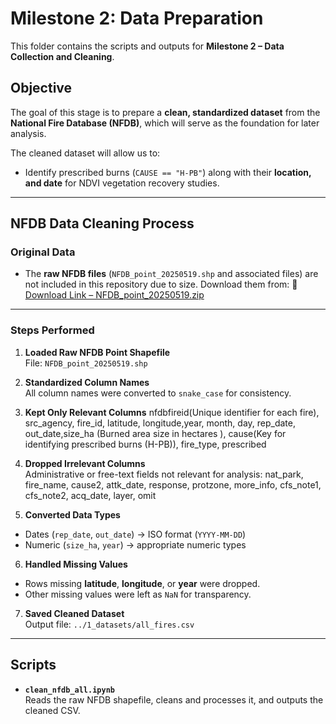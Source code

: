 # Milestone 2: Data Preparation

This folder contains the scripts and outputs for
**Milestone 2 – Data Collection and Cleaning**.

## Objective

The goal of this stage is to prepare a **clean, standardized dataset**
from the **National Fire Database (NFDB)**, which will serve as the
foundation for later analysis.

The cleaned dataset will allow us to:

- Identify prescribed burns (`CAUSE == "H-PB"`) along with their **location,
   and date** for NDVI vegetation recovery studies.

---

## NFDB Data Cleaning Process

### **Original Data**

- The **raw NFDB files** (`NFDB_point_20250519.shp` and associated files)
   are not included in this repository due to size.
Download them from:
  🔗 [Download Link – NFDB_point_20250519.zip](https://www.dropbox.com/scl/fi/v1as8zlybx1fc4zzk71xm/NFDB_point.zip?rlkey=zqquce868aawnmqy9xhcmnsqg&st=c3gqm0s7&dl=0)

---

### **Steps Performed**

1. **Loaded Raw NFDB Point Shapefile**  
   File: `NFDB_point_20250519.shp`

2. **Standardized Column Names**  
   All column names were converted to `snake_case` for consistency.

3. **Kept Only Relevant Columns**
   nfdbfireid(Unique identifier for each fire), src_agency, fire_id, latitude,
   longitude,year, month, day, rep_date, out_date,size_ha
   (Burned area size in hectares ), cause(Key for identifying
   prescribed burns (H-PB)), fire_type, prescribed

4. **Dropped Irrelevant Columns**  
Administrative or free-text fields not relevant for analysis:
nat_park, fire_name, cause2, attk_date, response,
protzone, more_info, cfs_note1, cfs_note2, acq_date,
layer, omit

5. **Converted Data Types**  

- Dates (`rep_date`, `out_date`) → ISO format (`YYYY-MM-DD`)  
- Numeric (`size_ha`, `year`) → appropriate numeric types

6. **Handled Missing Values**

- Rows missing **latitude**, **longitude**, or **year** were dropped.  
- Other missing values were left as `NaN` for transparency.

7. **Saved Cleaned Dataset**  
Output file: `../1_datasets/all_fires.csv`

---

## Scripts

- **`clean_nfdb_all.ipynb`**  
Reads the raw NFDB shapefile, cleans and processes it, and outputs the cleaned CSV.
